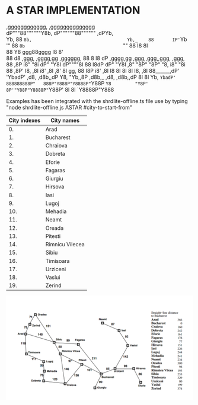 A STAR IMPLEMENTATION
======================

 ,gggggggggggg,                                        ,gggggggggggggg                                               
dP"""88""""""Y8b,                                     dP""""""88"""""" ,dPYb,                                        
Yb,  88       `8b,                                    Yb,_    88       IP'`Yb                                        
 '"  88        `8b                                     `""    88       I8  8I                                        
     88         Y8                                         ggg88gggg   I8  8'                                        
     88         d8  ,ggg,     ,gggg,gg   ,gggggg,             88   8   I8 dP    ,gggg,gg   ,ggg,,ggg,,ggg,    ,ggg,  
     88        ,8P i8" "8i   dP"  "Y8I   dP""""8I             88       I8dP    dP"  "Y8I  ,8" "8P" "8P" "8,  i8" "8i 
     88       ,8P' I8, ,8I  i8'    ,8I  ,8'    8I       gg,   88       I8P    i8'    ,8I  I8   8I   8I   8I  I8, ,8I 
     88______,dP'  'YbadP' ,d8,   ,d8b,,dP     Y8,       "Yb,,8P      ,d8b,_ ,d8,   ,d8b,,dP   8I   8I   Yb, `YbadP' 
    888888888P"   888P"Y888P"Y8888P"`Y88P      `Y8         "Y8P'      8P'"Y88P"Y8888P"`Y88P'   8I   8I   `Y8888P"Y888

Examples has been integrated with the shrdlite-offline.ts file 
use by typing "node shrdlite-offline.js ASTAR #city-to-start-from"

|City indexes |City names  |
| ----- | ------ |
|0.  |  Arad|
|1.  |  Bucharest|
|2.  |  Chraiova|
|3.  |  Dobreta |
|4.  |  Eforie|
|5.  |  Fagaras |
|6.  |  Giurgiu |
|7.  |  Hirsova |
|8.  |  Iasi |
|9.  |  Lugoj |
|10. |  Mehadia |
|11. |  Neamt |
|12. |  Oreada |
|13. |  Pitesti |
|14. |  Rimnicu Vilecea |
|15. |  Sibiu |
|16. |  Timisoara |
|17. |  Urziceni |
|18. |  Vaslui |
|19. |  Zerind |

![romania](romania.png?raw=true "romania")







